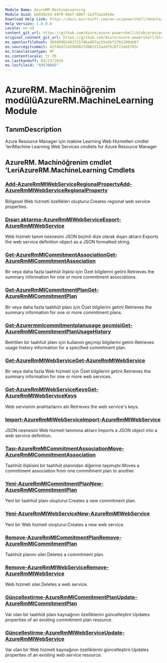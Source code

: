 ```yaml
---
Module Name: AzureRM.MachineLearning
Module Guid: bb030259-49f9-46ef-806f-2a3f5a2e018e
Download Help Link: https://docs.microsoft.com/en-us/powershell/module/azurerm.machinelearning
Help Version: 1.0.0.0
Locale: en-US
content_git_url: https://github.com/Azure/azure-powershell/blob/preview/src/ResourceManager/MachineLearning/Commands.MachineLearning/help/AzureRM.MachineLearning.md
original_content_git_url: https://github.com/Azure/azure-powershell/blob/preview/src/ResourceManager/MachineLearning/Commands.MachineLearning/help/AzureRM.MachineLearning.md
ms.openlocfilehash: 369d696548371574bad87ac55e5bf2701290ab67
ms.sourcegitcommit: 43f4bdf2a59dd82fd881512aa9761bf72eb5703c
ms.translationtype: MT
ms.contentlocale: tr-TR
ms.lasthandoff: 04/23/2019
ms.locfileid: "93570945"
---
```

# <span data-ttu-id="907a7-101">AzureRM. Machinöğrenim modülü</span><span class="sxs-lookup"><span data-stu-id="907a7-101">AzureRM.MachineLearning Module</span></span>
## <span data-ttu-id="907a7-102">Tanım</span><span class="sxs-lookup"><span data-stu-id="907a7-102">Description</span></span>
<span data-ttu-id="907a7-103">Azure Resource Manager için makine Learning Web Hizmetleri cmdlet 'leri</span><span class="sxs-lookup"><span data-stu-id="907a7-103">Machine Learning Web Services cmdlets for Azure Resource Manager</span></span>

## <span data-ttu-id="907a7-104">AzureRM. Machinöğrenim cmdlet 'Leri</span><span class="sxs-lookup"><span data-stu-id="907a7-104">AzureRM.MachineLearning Cmdlets</span></span>
### [<span data-ttu-id="907a7-105">Add-AzureRmMlWebServiceRegionalProperty</span><span class="sxs-lookup"><span data-stu-id="907a7-105">Add-AzureRmMlWebServiceRegionalProperty</span></span>](Add-AzureRmMlWebServiceRegionalProperty.md)
<span data-ttu-id="907a7-106">Bölgesel Web hizmeti özellikleri oluşturur.</span><span class="sxs-lookup"><span data-stu-id="907a7-106">Creates regional web service properties.</span></span>

### [<span data-ttu-id="907a7-107">Dışarı aktarma-AzureRmMlWebService</span><span class="sxs-lookup"><span data-stu-id="907a7-107">Export-AzureRmMlWebService</span></span>](Export-AzureRmMlWebService.md)
<span data-ttu-id="907a7-108">Web hizmeti tanım nesnesini JSON biçimli dize olarak dışarı aktarır.</span><span class="sxs-lookup"><span data-stu-id="907a7-108">Exports the web service definition object as a JSON formatted string.</span></span>

### [<span data-ttu-id="907a7-109">Get-AzureRmMlCommitmentAssociation</span><span class="sxs-lookup"><span data-stu-id="907a7-109">Get-AzureRmMlCommitmentAssociation</span></span>](Get-AzureRmMlCommitmentAssociation.md)
<span data-ttu-id="907a7-110">Bir veya daha fazla taahhüt ilişkisi için Özet bilgilerini getirir.</span><span class="sxs-lookup"><span data-stu-id="907a7-110">Retrieves the summary information for one or more commitment associations.</span></span>

### [<span data-ttu-id="907a7-111">Get-AzureRmMlCommitmentPlan</span><span class="sxs-lookup"><span data-stu-id="907a7-111">Get-AzureRmMlCommitmentPlan</span></span>](Get-AzureRmMlCommitmentPlan.md)
<span data-ttu-id="907a7-112">Bir veya daha fazla taahhüt planı için Özet bilgilerini getirir.</span><span class="sxs-lookup"><span data-stu-id="907a7-112">Retrieves the summary information for one or more commitment plans.</span></span>

### [<span data-ttu-id="907a7-113">Get-Azurermmlcommitmentplanusage geçmişi</span><span class="sxs-lookup"><span data-stu-id="907a7-113">Get-AzureRmMlCommitmentPlanUsageHistory</span></span>](Get-AzureRmMlCommitmentPlanUsageHistory.md)
<span data-ttu-id="907a7-114">Belirtilen bir taahhüt planı için kullanım geçmişi bilgilerini getirir.</span><span class="sxs-lookup"><span data-stu-id="907a7-114">Retrieves usage history information for a specified commitment plan.</span></span>

### [<span data-ttu-id="907a7-115">Get-AzureRmMlWebService</span><span class="sxs-lookup"><span data-stu-id="907a7-115">Get-AzureRmMlWebService</span></span>](Get-AzureRmMlWebService.md)
<span data-ttu-id="907a7-116">Bir veya daha fazla Web hizmeti için Özet bilgilerini getirir.</span><span class="sxs-lookup"><span data-stu-id="907a7-116">Retrieves the summary information for one or more web services.</span></span>

### [<span data-ttu-id="907a7-117">Get-AzureRmMlWebServiceKeys</span><span class="sxs-lookup"><span data-stu-id="907a7-117">Get-AzureRmMlWebServiceKeys</span></span>](Get-AzureRmMlWebServiceKeys.md)
<span data-ttu-id="907a7-118">Web servisinin anahtarlarını alır.</span><span class="sxs-lookup"><span data-stu-id="907a7-118">Retrieves the web service's keys.</span></span>

### [<span data-ttu-id="907a7-119">Import-AzureRmMlWebService</span><span class="sxs-lookup"><span data-stu-id="907a7-119">Import-AzureRmMlWebService</span></span>](Import-AzureRmMlWebService.md)
<span data-ttu-id="907a7-120">JSON nesnesini Web hizmeti tanımına aktarır.</span><span class="sxs-lookup"><span data-stu-id="907a7-120">Imports a JSON object into a web service definition.</span></span>

### [<span data-ttu-id="907a7-121">Taşı-AzureRmMlCommitmentAssociation</span><span class="sxs-lookup"><span data-stu-id="907a7-121">Move-AzureRmMlCommitmentAssociation</span></span>](Move-AzureRmMlCommitmentAssociation.md)
<span data-ttu-id="907a7-122">Taahhüt ilişkisini bir taahhüt planından diğerine taşımıştır.</span><span class="sxs-lookup"><span data-stu-id="907a7-122">Moves a commitment association from one commitment plan to another.</span></span>

### [<span data-ttu-id="907a7-123">Yeni-AzureRmMlCommitmentPlan</span><span class="sxs-lookup"><span data-stu-id="907a7-123">New-AzureRmMlCommitmentPlan</span></span>](New-AzureRmMlCommitmentPlan.md)
<span data-ttu-id="907a7-124">Yeni bir taahhüt planı oluşturur.</span><span class="sxs-lookup"><span data-stu-id="907a7-124">Creates a new commitment plan.</span></span>

### [<span data-ttu-id="907a7-125">Yeni-AzureRmMlWebService</span><span class="sxs-lookup"><span data-stu-id="907a7-125">New-AzureRmMlWebService</span></span>](New-AzureRmMlWebService.md)
<span data-ttu-id="907a7-126">Yeni bir Web hizmeti oluşturur.</span><span class="sxs-lookup"><span data-stu-id="907a7-126">Creates a new web service.</span></span>

### [<span data-ttu-id="907a7-127">Remove-AzureRmMlCommitmentPlan</span><span class="sxs-lookup"><span data-stu-id="907a7-127">Remove-AzureRmMlCommitmentPlan</span></span>](Remove-AzureRmMlCommitmentPlan.md)
<span data-ttu-id="907a7-128">Taahhüt planını siler.</span><span class="sxs-lookup"><span data-stu-id="907a7-128">Deletes a commitment plan.</span></span>

### [<span data-ttu-id="907a7-129">Remove-AzureRmMlWebService</span><span class="sxs-lookup"><span data-stu-id="907a7-129">Remove-AzureRmMlWebService</span></span>](Remove-AzureRmMlWebService.md)
<span data-ttu-id="907a7-130">Web hizmeti siler.</span><span class="sxs-lookup"><span data-stu-id="907a7-130">Deletes a web service.</span></span>

### [<span data-ttu-id="907a7-131">Güncelleştirme-AzureRmMlCommitmentPlan</span><span class="sxs-lookup"><span data-stu-id="907a7-131">Update-AzureRmMlCommitmentPlan</span></span>](Update-AzureRmMlCommitmentPlan.md)
<span data-ttu-id="907a7-132">Var olan bir taahhüt planı kaynağının özelliklerini güncelleştirir.</span><span class="sxs-lookup"><span data-stu-id="907a7-132">Updates properties of an existing commitment plan resource.</span></span>

### [<span data-ttu-id="907a7-133">Güncelleştirme-AzureRmMlWebService</span><span class="sxs-lookup"><span data-stu-id="907a7-133">Update-AzureRmMlWebService</span></span>](Update-AzureRmMlWebService.md)
<span data-ttu-id="907a7-134">Var olan bir Web hizmeti kaynağının özelliklerini güncelleştirir.</span><span class="sxs-lookup"><span data-stu-id="907a7-134">Updates properties of an existing web service resource.</span></span>


